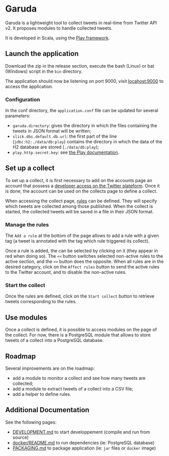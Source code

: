 # Garuda

Garuda is a lightweight tool to collect tweets in real-time from Twitter API v2. 
It proposes modules to handle collected tweets. 

It is developed in Scala, using the [Play framework](https://www.playframework.com/).

## Launch the application

Download the zip in the release section, execute the bash (Linux) or bat (Windows) script in the `bin` directory. 

The application should now be listening on port 9000, visit [locahost:9000]() to access the application.

### Configuration

In the conf directory, the `application.conf` file can be updated for several parameters:
- `garuda.directory`: gives the directory in which the files containing the tweets in JSON format will be written;
- `slick.dbs.default.db.url`: the first part of the line (`jdbc:h2:./data/db:play`) contains the directory in which the data of the H2 database are stored (`./data/db:play`);
- `play.http.secret.key`: see [the Play documentation](https://www.playframework.com/documentation/2.8.x/ApplicationSecret).

## Set up a collect

To set up a collect, it is first necessary to add on the accounts page an account that possess a [developer access on the Twitter plateform](https://developer.twitter.com/en). 
Once it is done, the account can be used on the collects page to define a collect. 

When accessing the collect page, [rules](https://developer.twitter.com/en/docs/twitter-api/tweets/filtered-stream/integrate/build-a-rule) can be defined. They will specify which tweets are collected among those published. 
When the collect is started, the collected tweets will be saved in a file in their JSON format. 

### Manage the rules

The `Add a rule` at the bottom of the page allows to add a rule with a given tag (a tweet is annotated with the tag which rule triggered its collect).

Once a rule is added, the can be selected by clicking on it (they appear in red when doing so). 
The `<<` button switches selected non-active rules to the active section, and the `>>` button does the opposite. 
When all rules are in the desired category, click on the `Affect rules` button to send the active rules to the Twitter account, and to disable the non-active rules. 

### Start the collect

Once the rules are defined, click on the `Start collect` button to retrieve tweets corresponding to the rules. 

## Use modules

Once a collect is defined, it is possible to access modules on the page of the collect. 
For now, there is a PostgreSQL module that allows to store tweets of a collect into a PostgreSQL database. 

## Roadmap

Several improvements are on the roadmap:
- add a module to monitor a collect and see how many tweets are collected;
- add a module to extract tweets of a collect into a CSV file;
- add a helper to define rules.

## Additional Documentation

See the following pages:
* [DEVELOPMENT.md]() to start developpement (compile and run from source)
* [docker/README.md]() to run dependencies (ie: PostgreSQL database)
* [PACKAGING.md]() to package application (ie: `jar` files or `docker` image)
